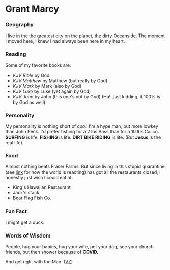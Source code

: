 # Grant Marcy 

### Geography 

I live in the the greatest city on the planet, the dirty Oceanside. The moment I moved here, I knew I had always been here in my heart. 

### Reading 

Some of my favorite books are: 

- *KJV Bible* by God
- *KJV Matthew* by Matthew (but really by God)
- *KJV Mark* by Mark (also by God)
- *KJV Luke* by Luke (yet again by God)
- *KJV John* by John (this one's not by God) (Ha! Just kidding, it 100% is by God as well)

### Personality

My personality is nothing short of *cool.* I'm a hype man, but more lowkey than John Peck. I'd prefer fishing for a 2 lbs Bass than for a 10 lbs Calico. **SURFING** is life. **FISHING** is life. **DIRT BIKE RIDING** is life. (But **Jesus** is the real life).    


### Food

Almost nothing beats Fraser Farms. But since living in this stupid quarantine (see [link](https://giphy.com/explore/were-all-gonna-die) for how the world is reacting) has got all the restaurants closed, I honestly just wish I could eat at: 

- King's Hawaiian Restaurant 
- Jack's stack
- Bear Flag Fish Co. 

### Fun Fact

I might get a duck. 

### Words of Wisdom 
People, hug your babies, hug your wife, pet your dog, see your church friends, but then shower because of **COVID.**

And get right with the Man. ([VZ](https://www.youtube.com/watch?v=gHaJegv6Sjs))

